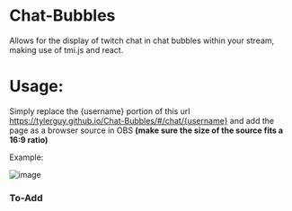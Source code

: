 # Chat-Bubbles

Allows for the display of twitch chat in chat bubbles within your stream, making use of tmi.js and react. 

# Usage:
Simply replace the {username} portion of this url https://tylerguy.github.io/Chat-Bubbles/#/chat/{username} and add the page as a browser source in OBS **(make sure the size of the source fits a 16:9 ratio)**

Example:

![image](https://github.com/tylerguy/Chat-Bubbles/assets/18733966/fd3203e4-6151-4d69-a9f8-8c89037025d8)

### To-Add

